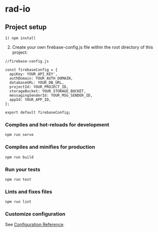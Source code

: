 # rad-io

## Project setup
```
1) npm install
```
2) Create your own firebase-config.js file within the root directory of this project:
```
//firebase-config.js

const firebaseConfig = {
  apiKey: YOUR_API_KEY',
  authDomain: YOUR_AUTH_DOMAIN,
  databaseURL: YOUR_DB_URL,
  projectId: YOUR_PROJECT_ID,
  storageBucket: YOUR_STORAGE_BUCKET,
  messagingSenderId: YOUR_MSG_SENDER_ID,
  appId: YOUR_APP_ID,
};

export default firebaseConfig;
```
### Compiles and hot-reloads for development
```
npm run serve
```

### Compiles and minifies for production
```
npm run build
```

### Run your tests
```
npm run test
```

### Lints and fixes files
```
npm run lint
```

### Customize configuration
See [Configuration Reference](https://cli.vuejs.org/config/).
